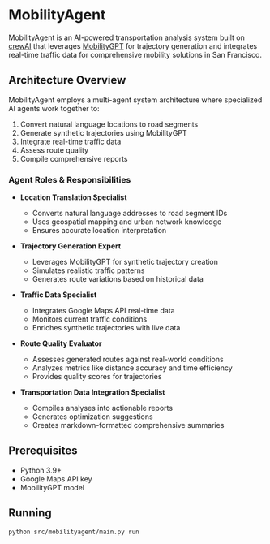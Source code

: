 # MobilityAgent

MobilityAgent is an AI-powered transportation analysis system built on [crewAI](https://crewai.com) that leverages [MobilityGPT](https://github.com/AmmarHaydari/MobilityGPT) for trajectory generation and integrates real-time traffic data for comprehensive mobility solutions in San Francisco.

## Architecture Overview

MobilityAgent employs a multi-agent system architecture where specialized AI agents work together to:
1. Convert natural language locations to road segments
2. Generate synthetic trajectories using MobilityGPT
3. Integrate real-time traffic data
4. Assess route quality
5. Compile comprehensive reports

### Agent Roles & Responsibilities

- **Location Translation Specialist**
  - Converts natural language addresses to road segment IDs
  - Uses geospatial mapping and urban network knowledge
  - Ensures accurate location interpretation

- **Trajectory Generation Expert**
  - Leverages MobilityGPT for synthetic trajectory creation
  - Simulates realistic traffic patterns
  - Generates route variations based on historical data

- **Traffic Data Specialist**
  - Integrates Google Maps API real-time data
  - Monitors current traffic conditions
  - Enriches synthetic trajectories with live data

- **Route Quality Evaluator**
  - Assesses generated routes against real-world conditions
  - Analyzes metrics like distance accuracy and time efficiency
  - Provides quality scores for trajectories

- **Transportation Data Integration Specialist**
  - Compiles analyses into actionable reports
  - Generates optimization suggestions
  - Creates markdown-formatted comprehensive summaries

## Prerequisites

- Python 3.9+
- Google Maps API key
- MobilityGPT model

## Running


```bash
python src/mobilityagent/main.py run  
```